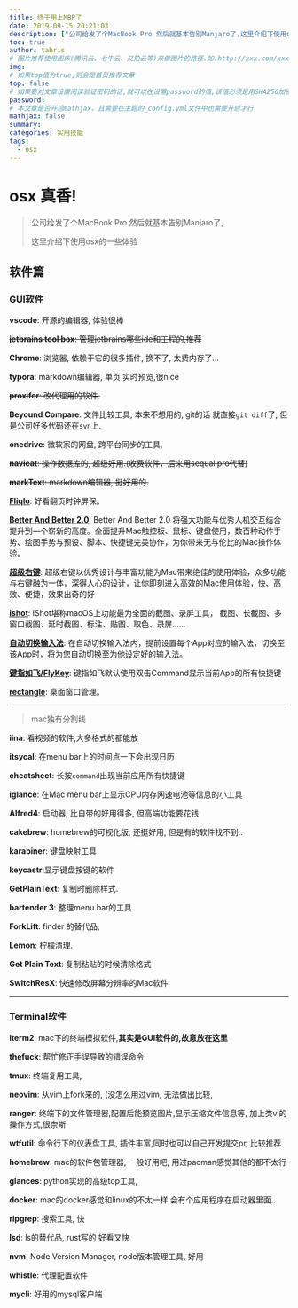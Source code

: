 ```yaml
---
title: 终于用上MBP了
date: 2019-09-15 20:21:03
description: ["公司给发了个MacBook Pro 然后就基本告别Manjaro了,这里介绍下使用osx的一些体验"]
toc: true
author: tabris
# 图片推荐使用图床(腾讯云、七牛云、又拍云等)来做图片的路径.如:http://xxx.com/xxx.jpg
img:
# 如果top值为true,则会是首页推荐文章
top: false
# 如果要对文章设置阅读验证密码的话,就可以在设置password的值,该值必须是用SHA256加密后的密码,防止被他人识破
password:
# 本文章是否开启mathjax，且需要在主题的_config.yml文件中也需要开启才行
mathjax: false
summary:
categories: 实用技能
tags:
  - osx
---
```


# osx 真香!

> 公司给发了个MacBook Pro 然后就基本告别Manjaro了,
> 
> 这里介绍下使用osx的一些体验

## 软件篇

### GUI软件

**vscode**: 开源的编辑器, 体验很棒

~~**jetbrains tool box**: 管理jetbrains哪些ide和工程的,推荐~~

**Chrome**: 浏览器, 依赖于它的很多插件, 换不了,  太费内存了...

**typora**: markdown编辑器, 单页 实时预览,很nice

~~**proxifer**: 改代理用的软件.~~

**Beyound Compare**: 文件比较工具, 本来不想用的, git的话 就直接`git diff`了, 但是公司好多代码还在`svn`上.

**onedrive**: 微软家的网盘, 跨平台同步的工具,

~~**navicat**: 操作数据库的, 超级好用.(收费软件，后来用sequal pro代替)~~

~~**markText**: markdown编辑器, 挺好用的.~~

**[Fliqlo](https://fliqlo.com/)**: 好看翻页时钟屏保。

**[Better And Better 2.0](https://www.better365.cn/bab2.html)**: Better And Better 2.0 将强大功能与优秀人机交互结合提升到一个崭新的高度。全面提升Mac触控板、鼠标、键盘使用，数百种动作手势、绘图手势与预设、脚本、快捷键完美协作，为你带来无与伦比的Mac操作体验。

**[超级右键](https://www.better365.cn/irightmouse.html)**: 超级右键以优秀设计与丰富功能为Mac带来绝佳的使用体验，众多功能与右键融为一体，深得人心的设计，让你即刻进入高效的Mac使用体验，快、高效、便捷，效果出奇的好

**[ishot](https://www.better365.cn/ishot.html)**: iShot堪称macOS上功能最为全面的截图、录屏工具，
截图、长截图、多窗口截图、延时截图、标注、贴图、取色、录屏......

**[自动切换输入法](https://www.better365.cn/AutoSwitchInput.html)**: 在自动切换输入法内，提前设置每个App对应的输入法，切换至该App时，将为您自动切换至为他设定好的输入法。

**[键指如飞/FlyKey](https://www.better365.cn/FlyKey.html)**: 键指如飞默认使用双击Command显示当前App的所有快捷键

**[rectangle](https://rectangleapp.com/)**: 桌面窗口管理。 

---

> mac独有分割线

**iina**: 看视频的软件,大多格式的都能放

**itsycal**: 在menu bar上的时间点一下会出现日历

**cheatsheet**: 长按`command`出现当前应用所有快捷键

**iglance**: 在Mac menu bar上显示CPU内存网速电池等信息的小工具

**Alfred4**: 启动器, 比自带的好用得多,  但高端功能要花钱.

**cakebrew**: homebrew的可视化版, 还挺好用, 但是有的软件找不到..

**karabiner**: 键盘映射工具

**keycastr**:显示键盘按键的软件

**GetPlainText**: 复制时删除样式.

**bartender 3**: 整理menu bar的工具.

**ForkLift**: finder 的替代品,  

**Lemon**: 柠檬清理.

**Get Plain Text**: 复制粘贴的时候清除格式

**SwitchResX**: 快速修改屏幕分辨率的Mac软件

---

### Terminal软件

**iterm2**: mac下的终端模拟软件,**其实是GUI软件的,故意放在这里**

**thefuck**: 帮忙修正手误导致的错误命令

**tmux**: 终端复用工具,

**neovim**: 从vim上fork来的, (没怎么用过vim, 无法做出比较,

**ranger**: 终端下的文件管理器,配置后能预览图片,显示压缩文件信息等, 加上类vi的操作方式,很奈斯

**wtfutil**: 命令行下的仪表盘工具, 插件丰富,同时也可以自己开发提交pr, 比较推荐

**homebrew**: mac的软件包管理器, 一般好用吧, 用过pacman感觉其他的都不太行

**glances**: python实现的高级top工具,

**docker**: mac的docker感觉和linux的不太一样 会有个应用程序在启动器里面..

**ripgrep**: 搜索工具, 快

**lsd**: ls的替代品, rust写的 好看又快

**nvm**: Node Version Manager, node版本管理工具, 好用

**whistle**: 代理配置软件

**mycli**: 好用的mysql客户端
